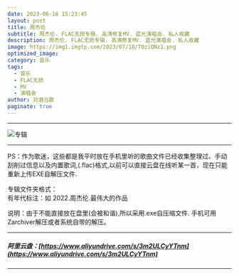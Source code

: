 ```yaml
---
date: 2023-06-18 15:23:45
layout: post
title: 周杰伦
subtitle: 周杰伦. FLAC无损专辑. 高清修复MV. 蓝光演唱会. 私人收藏
description: 周杰伦. FLAC无损专辑. 高清修复MV. 蓝光演唱会. 私人收藏
image: https://img1.imgtp.com/2023/07/18/T0ziQNz1.png
optimized_image: 
category: 音乐
tags:
  - 音乐
  - FLAC无损
  - MV
  - 演唱会
author: 对酒当歌
paginate: true
---
```

---

![专辑](https://img1.imgtp.com/2023/07/18/gxnXwtW8.png)

---

PS：作为歌迷，这些都是我平时放在手机里听的歌曲文件已经收集整理过、手动刮削过信息以及内置歌词,(.flac)格式,以前可以直接云盘在线听某一首，现在只能重新上传EXE自解压文件.  

专辑文件夹格式：  
有年代标注：如 2022.周杰伦.最伟大的作品  

说明：由于不能直接放在盘里(会被和谐),所以采用.exe自压缩文件. 手机可用Zarchiver解压或者系统自带的解压。

---

##### 阿里云盘：[https://www.aliyundrive.com/s/3m2ULCyYTnm](https://www.aliyundrive.com/s/3m2ULCyYTnm)

---

